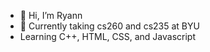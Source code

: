 - 👋 Hi, I’m Ryann
- 🌱 Currently taking cs260 and cs235 at BYU
- Learning C++, HTML, CSS, and Javascript


<!---
ryannpx/ryannpx is a ✨ special ✨ repository because its `README.md` (this file) appears on your GitHub profile.
You can click the Preview link to take a look at your changes.
--->

